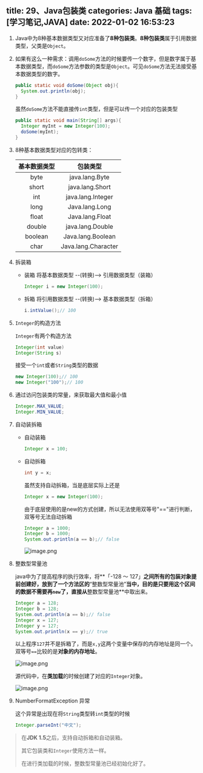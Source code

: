 title: 29、Java包装类
categories: Java 基础
tags: [学习笔记,JAVA]
date: 2022-01-02 16:53:23
---
1. Java中为8种基本数据类型又对应准备了**8种包装类**。**8种包装类**属于引用数据类型，父类是`Object`。

2. 如果有这么一种需求：调用`doSome`方法的时候要传一个数字，但是数字属于基本数据类型，而`doSome`方法参数的类型是`Object`。可见`doSome`方法无法接受基本数据类型的数字。

   ```java
   public static void doSome(Object obj){
     System.out.println(obj);
   }
   ```

   虽然`doSome`方法不能直接传`int`类型，但是可以传一个对应的包装类型

   ```java
   public static void main(String[] args){
     Integer myInt = new Integer(100);
     doSome(myInt);
   }
   ```

3. 8种基本数据类型对应的包转类：

   | 基本数据类型 |      包装类型       |
   | :----------: | :-----------------: |
   |     byte     |   java.lang.Byte    |
   |    short     |   java.lang.Short   |
   |     int      |  java.lang.Integer  |
   |     long     |   Java.lang.Long    |
   |    float     |   Java.lang.Float   |
   |    double    |  java.lang.Double   |
   |   boolean    |  Java.lang.Boolean  |
   |     char     | Java.lang.Character |

4. 拆装箱

   - 装箱
     将基本数据类型 --(转换)--> 引用数据类型（装箱）

     ```java
     Integer i = new Integer(100);
     ```

   - 拆箱
     将引用数据类型 --(转换)--> 基本数据类型（拆箱）

     ```java
     i.intValue();// 100
     ```

5. `Integer`的构造方法

   `Integer`有两个构造方法

   ```java
   Integer(int value)
   Integer(String s)
   ```

   接受一个`int`或者`String`类型的数据

   ```java
   new Integer(100);// 100
   new Integer("100");// 100
   ```

6. 通过访问包装类的常量，来获取最大值和最小值

   ```java
   Integer.MAX_VALUE;
   Integer.MIN_VALUE;
   ```

7. 自动装拆箱

   - 自动装箱

     ```java
     Integer x = 100;
     ```

   - 自动拆箱

     ```java
     int y = x;
     ```

     虽然支持自动拆箱，当是底层实际上还是
     
     ```java
     Integer x = new Integer(100);
     ```
     
     由于底层使用的是new的方式创建，所以无法使用双等号"=="进行判断，双等号无法自动拆箱
     
     ```java
     Integer a = 1000;
     Integer b = 1000;
     System.out.println(a == b);// false
     ```
     ![image.png](http://qiniu-note-image.ctong.top/note/images/image-e6d15767a5624c79bc5cca5a4b36245c.png)
   
8. 整数型常量池

   java中为了提高程序的执行效率，将**「-128 ～ 127」**之间所有的包装对象提前创建好，放到了一个方法区的**“整数型常量池”**当中，目的是只要用这个区间的数据不需要再`new`了，直接从**整数型常量池**中取出来。

   ```java
   Integer a = 128;
   Integer b = 128;
   System.out.println(a == b);// false
   Integer x = 127;
   Integer y = 127;
   System.out.println(x == y);// true
   ```

   以上程序`127`并不是拆箱了，而是`x,y`这两个变量中保存的内存地址是同一个。双等号`==`比较的是**对象的内存地址**。

   ![image.png](http://qiniu-note-image.ctong.top/note/images/image-1b2abab7b1d144fc9fb882bc2912d3f6.png)

   源代码中，在**类加载**的时候创建了对应的`Integer`对象。

   

   ![image.png](http://qiniu-note-image.ctong.top/note/images/image-417b9f7ad8b44c2298afcad2df86ad3a.png)

9. NumberFormatException 异常

   这个异常是出现在将`String`类型转`int`类型的时候

   ```java
   Integer.parseInt("中文");
   ```

   



> 在**JDK 1.5**之后，支持自动拆箱和自动装箱。
>
> 其它包装类和`Integer`使用方法一样。
>
> 在进行类加载的时候，整数型常量池已经初始化好了。